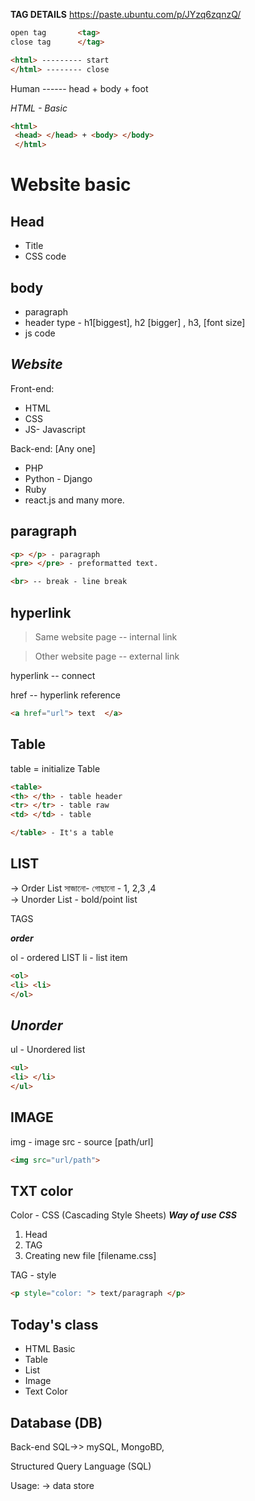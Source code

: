**TAG DETAILS**
https://paste.ubuntu.com/p/JYzq6zqnzQ/


```html
open tag       <tag>
close tag      </tag>

<html> --------- start
</html> -------- close
```

Human ------ head + body + foot


*HTML - Basic*

```html
<html>
 <head> </head> + <body> </body>    
 </html>
```

# Website basic

Head
-----------------
* Title
* CSS code


body
-------------
* paragraph
* header type - h1[biggest], h2 [bigger] , h3,  [font size]
* js code


***Website***
---
Front-end:
* HTML
* CSS
* JS- Javascript

Back-end:
[Any one]
* PHP
* Python - Django
* Ruby
* react.js and many more.


**paragraph**
---
```html
<p> </p> - paragraph
<pre> </pre> - preformatted text.

<br> -- break - line break
```

**hyperlink**
---
> Same website page -- internal link

> Other website page -- external link

hyperlink -- connect

href -- hyperlink reference

```html
<a href="url"> text  </a>
```



**Table**
---
table = initialize Table
```html
<table>
<th> </th> - table header
<tr> </tr> - table raw
<td> </td> - table

</table> - It's a table
```

**LIST**
---
-> Order List সাজানো- গোছানো - 1, 2,3 ,4  
-> Unorder List - bold/point list

TAGS

***order***

ol - ordered LIST
li - list item
```html
<ol>
<li> <li>
</ol>
```

***Unorder***
---
ul - Unordered list

```html
<ul>
<li> </li>
</ul>
```

**IMAGE**
---
img - image
src - source [path/url]

```html
<img src="url/path">
```

**TXT color**
---
Color - CSS (Cascading Style Sheets)
***Way of use CSS***
1. Head
2. TAG
3. Creating new file [filename.css]

TAG - style
```html
<p style="color: "> text/paragraph </p>
```


**Today's class**
---
<ul>
<li> HTML Basic</li>
<li> Table</li>
<li> List</li>
<li> Image</li>
<li> Text Color</li>
</ul>


**Database (DB)**
---
Back-end
SQL->> mySQL, MongoBD,

Structured Query Language (SQL)

Usage:
-> data store
